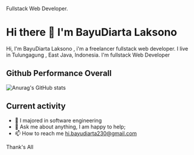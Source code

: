 Fullstack Web Developer.

# Hi there 👋 I'm BayuDiarta Laksono

Hi, I'm BayuDiarta Laksono , i'm a freelancer fullstack web developer. I live in Tulungagung , East Java, Indonesia. I'm fullstack Web Developer

## Github Performance Overall
![Anurag's GitHub stats](https://github-readme-stats.vercel.app/api?username=&show_icons=true&theme=radical)


## Current activity

- 💼 I majored in software engineering
- 💬 Ask me about anything, I am happy to help;
- 📫 How to reach me hi.bayudiarta230@gmail.com

Thank's All
